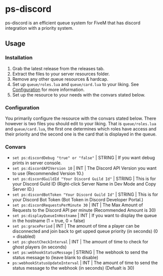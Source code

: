 # ps-discord
ps-discord is an efficient queue system for FiveM that has discord integration with a priority system.

## Usage
### Installation
1. Grab the latest release from the releases tab.
2. Extract the files to your server resources folder.
3. Remove any other queue resources & hardcap.
4. Set up `queue/roles.lua` and `queue/card.lua` to your liking. See [Configuration](#configuration) for more information.
4. Set up the resource to your needs with the convars stated below.

### Configuration
You primarily configure the resource with the convars stated below. There however is two files you should edit to your liking.
That is `queue/roles.lua` and `queue/card.lua`, the first one determines which roles have access and their priority and the second one is the card that is displayed in the queue.

### Convars
- `set ps:discordDebug "true" or "false"` | STRING | If you want debug prints in server console.
- `set ps:discordAPIVersion 10` | INT | The Discord API Version you want to use (Recommended Version 10.)
- `set ps:discordGuildId "Your Discord Guild Id"` | STRING | This is for your Discord Guild ID (Right-click Server Name in Dev Mode and Copy Server ID.)
- `set ps:discordBotToken "Your Discord Guild Id"` | STRING | This is for your Discord Bot Token (Bot Token in Discord Developer Portal.)
- `set ps:discordRequestsPerMinute 30` | INT | The Max Amount of Requests to the Discord API per minute (Recommended Amount is 30)
- `set ps:displayQueueInHostname` | INT | If you want to display the queue in the hostname (1 = true, 0 = false)
- `set ps:gracePeriod` | INT | The amount of time a player can be disconnected and join back to get upped queue priority (in seconds) (0 = disabled)
- `set ps:ghostCheckInterval` | INT | The amount of time to check for ghost players (in seconds)
- `set ps:webhookStatusMessage` | STRING | The webhook to send the status message to (leave blank to disable)
- `ps:webhookStatusUpdateInterval` | INT | The amount of time to send the status message to the webhook (in seconds) (Defualt is 30)